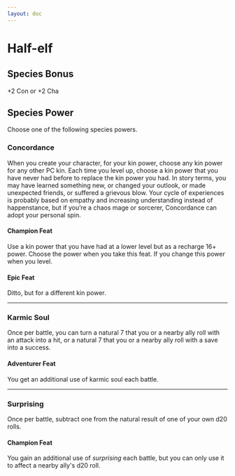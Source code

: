 ```yaml
---
layout: doc
---
```

# Half-elf

## Species Bonus

+2 Con or +2 Cha

## Species Power

Choose one of the following species powers.

### Concordance

When you create your character, for your kin power, choose any kin power for any other PC kin. Each time you level up, choose a kin power that you have never had before to replace the kin power you had. In story terms, you may have learned something new, or changed your outlook, or made unexpected friends, or suffered a grievous blow. Your cycle of experiences is probably based on empathy and increasing understanding instead of happenstance, but if you’re a chaos mage or sorcerer, Concordance can adopt your personal spin.

#### Champion Feat

Use a kin power that you have had at a lower level but as a recharge 16+ power. Choose the power when you take this feat. If you change this power when you level.

#### Epic Feat

Ditto, but for a different kin power.

---

### Karmic Soul

Once per battle, you can turn a natural 7 that you or a nearby ally roll with an attack into a hit, or a natural 7 that you or a nearby ally roll with a save into a success.

#### Adventurer Feat

You get an additional use of karmic soul each battle.

---

### Surprising

Once per battle, subtract one from the natural result of one of your own d20 rolls.

#### Champion Feat

You gain an additional use of _surprising_ each battle, but you can only use it to affect a nearby ally's d20 roll.
